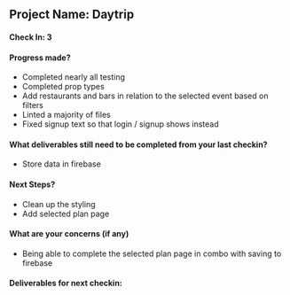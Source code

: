 ## Project Name: Daytrip

#### Check In: 3

#### Progress made? 

- Completed nearly all testing
- Completed prop types
- Add restaurants and bars in relation to the selected event based on filters
- Linted a majority of files
- Fixed signup text so that login / signup shows instead

#### What deliverables still need to be completed from your last checkin?

- Store data in firebase

#### Next Steps?

- Clean up the styling
- Add selected plan page

#### What are your concerns (if any)

- Being able to complete the selected plan page in combo with saving to firebase

#### Deliverables for next checkin:
